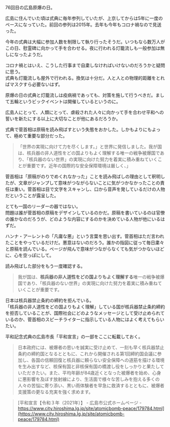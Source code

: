 76回目の広島原爆の日。

広島に住んでいた頃は式典に毎年参列していたが、上京してからは5年に一度のペースになっていた。前回の参列は2015年。去年も今年もコロナ禍なので見送った。

今年の式典は大幅に参加人数を制限して執り行ったそうだ。いつもなら数万人がこの日、慰霊碑に向かって手を合わせる。夜に行われる灯籠流しも一般参加は無しになったようだ。  

コロナ禍とはいえ、こうした行事まで自粛しなければいけないのだろうかと疑問に思う。  
式典も灯籠流しも屋外で行われる。換気は十分だ。人と人との物理的距離をとればマスクすら必要ないはず。

原爆の日の式典と灯籠流しは疫病禍であっても、対策を施して行うべきだ。まして五輪というビックイベントは開催しているというのに。

広島人にとって、人類にとって、虐殺された人々に向かって手を合わせ平和への誓いを新たにする以上に大切なことが他にあるだろうか。

式典で菅首相は原稿を読み飛ばすという失態をおかした。しかもよりにもよって、極めて重要な部分だった。

> 「世界の実現に向けて力を尽くします。」と世界に発信しました。我が国は、核兵器の非人道性をどの国よりもよく理解する唯一の戦争被爆国であり、「核兵器のない世界」の実現に向けた努力を着実に積み重ねていくことが重要です。近年の国際的な安全保障環境は厳しく、」

菅首相は「原稿がのりでめくれなかった」ことを読み飛ばしの理由として釈明したが、文章がジャンプして意味がつながらないことに気がつかなかったことの責任は重い。菅首相は目で文字をスキャンし、口から音声を発しているだけの人物だということが露呈した。

とても一国のリーダーの器ではない。  
問題は誰が菅首相の原稿をデザインしているのかだ。原稿を書いているのは官僚の誰かなのだろうが、どのような内容にするのかを決めている人物が他にいるはずだ。

ハンナ・アーレントの「凡庸な悪」という言葉を思い出す。菅首相はただ言われたことをやっているだけだ。悪意はないのだろう。誰かの指図に従って毎日粛々と原稿を読んでいる。ページが飛んで意味がつながらなくても気がつかないほどに、心を空っぽにして。

読み飛ばした部分をもう一度確認する。

> 我が国は、**核兵器の非人道性をどの国よりもよく理解する**唯一の戦争被爆国であり、「核兵器のない世界」の実現に向けた努力を着実に積み重ねていくことが重要です。

日本は核兵器禁止条約の締約を拒んでいる。  
「核兵器の非人道性をどの国よりもよく理解」している国が核兵器禁止条約締約を拒否していることが、国際社会にどのようなメッセージとして受け止められているのか、菅首相のスピーチライターに指示している人物にはよく考えてもらいたい。

平和記念式典の広島市長「平和宣言」の一部をここに転載しておく。

> 日本政府には、被爆者の思いを誠実に受け止めて、一刻も早く核兵器禁止条約の締約国となるとともに、これから開催される第1回締約国会議に参加し、各国の信頼回復と核兵器に頼らない安全保障への道筋を描ける環境を生み出すなど、核保有国と非核保有国の橋渡し役をしっかりと果たしていただきたい。また、平均年齢が84歳近くとなった被爆者を始め、心身に悪影響を及ぼす放射線により、生活面で様々な苦しみを抱える多くの人々の苦悩に寄り添い、黒い雨体験者を早急に救済するとともに、被爆者支援策の更なる充実を強く求めます。

> [平和宣言【令和３年（2021年）】 - 広島市公式ホームページ - https://www.city.hiroshima.lg.jp/site/atomicbomb-peace/179784.html](https://www.city.hiroshima.lg.jp/site/atomicbomb-peace/179784.html)